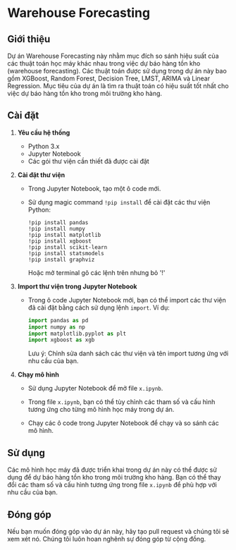 # Warehouse Forecasting

## Giới thiệu
Dự án Warehouse Forecasting này nhằm mục đích so sánh hiệu suất của các thuật toán học máy khác nhau trong việc dự báo hàng tồn kho (warehouse forecasting). Các thuật toán được sử dụng trong dự án này bao gồm XGBoost, Random Forest, Decision Tree, LMST, ARIMA và Linear Regression. Mục tiêu của dự án là tìm ra thuật toán có hiệu suất tốt nhất cho việc dự báo hàng tồn kho trong môi trường kho hàng.

## Cài đặt

1. **Yêu cầu hệ thống**
   - Python 3.x
   - Jupyter Notebook
   - Các gói thư viện cần thiết đã được cài đặt

2. **Cài đặt thư viện**
   - Trong Jupyter Notebook, tạo một ô code mới.

   - Sử dụng magic command `!pip install` để cài đặt các thư viện Python:

     `!pip install pandas`  <br>
     `!pip install numpy`   <br>
     `!pip install matplotlib`  <br>
     `!pip install xgboost`  <br>
     `!pip install scikit-learn`  <br>
     `!pip install statsmodels`  <br>
     `!pip install graphviz`  <br>

     Hoặc mở terminal gõ các lệnh trên nhưng bỏ '!'

3. **Import thư viện trong Jupyter Notebook**
   - Trong ô code Jupyter Notebook mới, bạn có thể import các thư viện đã cài đặt bằng cách sử dụng lệnh `import`. Ví dụ:

     ```python
     import pandas as pd
     import numpy as np
     import matplotlib.pyplot as plt
     import xgboost as xgb
     ```

     Lưu ý: Chỉnh sửa danh sách các thư viện và tên import tương ứng với nhu cầu của bạn.

4. **Chạy mô hình**
   - Sử dụng Jupyter Notebook để mở file `x.ipynb`.

   - Trong file `x.ipynb`, bạn có thể tùy chỉnh các tham số và cấu hình tương ứng cho từng mô hình học máy trong dự án.

   - Chạy các ô code trong Jupyter Notebook để chạy và so sánh các mô hình.

## Sử dụng

Các mô hình học máy đã được triển khai trong dự án này có thể được sử dụng để dự báo hàng tồn kho trong môi trường kho hàng. Bạn có thể thay đổi các tham số và cấu hình tương ứng trong file `x.ipynb` để phù hợp với nhu cầu của bạn.

## Đóng góp

Nếu bạn muốn đóng góp vào dự án này, hãy tạo pull request và chúng tôi sẽ xem xét nó. Chúng tôi luôn hoan nghênh sự đóng góp từ cộng đồng.


